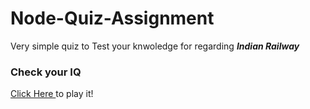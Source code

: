 # Node-Quiz-Assignment
Very simple quiz to Test your knwoledge for regarding <i><b>Indian Railway</b></i>

### Check your IQ
[Click Here ](https://replit.com/@Shubham207/Indian-Railway-Quiz#index.js)to play it!
